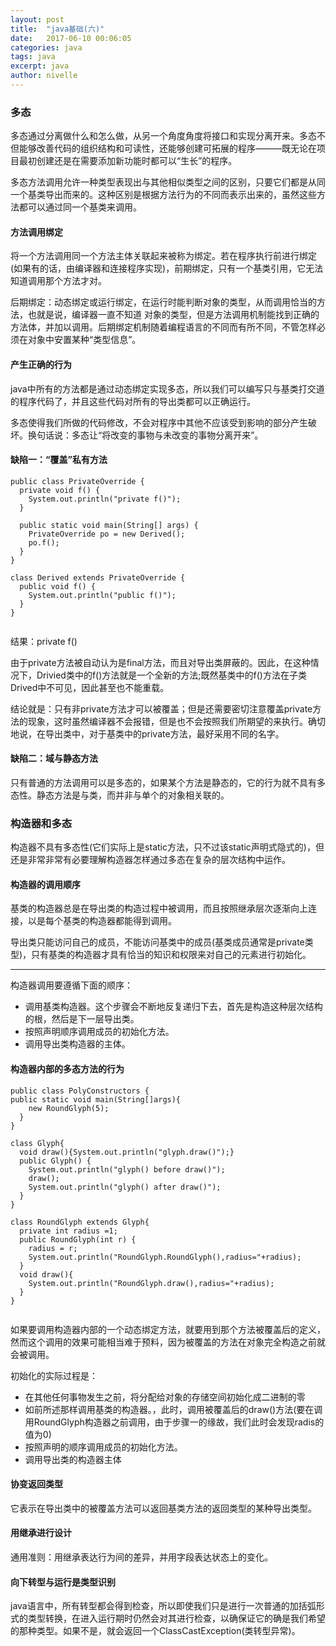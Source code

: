 ```yaml
---
layout: post
title:  "java基础(六)"
date:   2017-06-10 00:06:05
categories: java
tags: java
excerpt: java
author: nivelle
---
```


### 多态

多态通过分离做什么和怎么做，从另一个角度角度将接口和实现分离开来。多态不但能够改善代码的组织结构和可读性，还能够创建可拓展的程序———既无论在项目最初创建还是在需要添加新功能时都可以“生长”的程序。

多态方法调用允许一种类型表现出与其他相似类型之间的区别，只要它们都是从同一个基类导出而来的。这种区别是根据方法行为的不同而表示出来的，虽然这些方法都可以通过同一个基类来调用。

#### 方法调用绑定

将一个方法调用同一个方法主体关联起来被称为绑定。若在程序执行前进行绑定(如果有的话，由编译器和连接程序实现)，前期绑定，只有一个基类引用，它无法知道调用那个方法才对。

后期绑定：动态绑定或运行绑定，在运行时能判断对象的类型，从而调用恰当的方法，也就是说，编译器一直不知道 对象的类型，但是方法调用机制能找到正确的方法体，并加以调用。后期绑定机制随着编程语言的不同而有所不同，不管怎样必须在对象中安置某种“类型信息”。

#### 产生正确的行为

java中所有的方法都是通过动态绑定实现多态，所以我们可以编写只与基类打交道的程序代码了，并且这些代码对所有的导出类都可以正确运行。

多态使得我们所做的代码修改，不会对程序中其他不应该受到影响的部分产生破坏。换句话说：多态让“将改变的事物与未改变的事物分离开来”。

#### 缺陷一：“覆盖”私有方法

```
public class PrivateOverride {
  private void f() {
    System.out.println("private f()");
  }

  public static void main(String[] args) {
    PrivateOverride po = new Derived();
    po.f();
  }
}

class Derived extends PrivateOverride {
  public void f() {
    System.out.println("public f()");
  }
}


```

结果：private f()

由于private方法被自动认为是final方法，而且对导出类屏蔽的。因此，在这种情况下，Drivied类中的f()方法就是一个全新的方法;既然基类中的f()方法在子类Drived中不可见，因此甚至也不能重载。

结论就是：只有非private方法才可以被覆盖；但是还需要密切注意覆盖private方法的现象，这时虽然编译器不会报错，但是也不会按照我们所期望的来执行。确切地说，在导出类中，对于基类中的private方法，最好采用不同的名字。

#### 缺陷二：域与静态方法

只有普通的方法调用可以是多态的，如果某个方法是静态的，它的行为就不具有多态性。静态方法是与类，而并非与单个的对象相关联的。

### 构造器和多态

构造器不具有多态性(它们实际上是static方法，只不过该static声明式隐式的)，但还是非常非常有必要理解构造器怎样通过多态在复杂的层次结构中运作。

#### 构造器的调用顺序

基类的构造器总是在导出类的构造过程中被调用，而且按照继承层次逐渐向上连接，以是每个基类的构造器都能得到调用。

导出类只能访问自己的成员，不能访问基类中的成员(基类成员通常是private类型)，只有基类的构造器才具有恰当的知识和权限来对自己的元素进行初始化。

---

构造器调用要遵循下面的顺序：

- 调用基类构造器。这个步骤会不断地反复递归下去，首先是构造这种层次结构的根，然后是下一层导出类。
- 按照声明顺序调用成员的初始化方法。
- 调用导出类构造器的主体。

#### 构造器内部的多态方法的行为

```
public class PolyConstructors {
public static void main(String[]args){
    new RoundGlyph(5);
  }
}

class Glyph{
  void draw(){System.out.println("glyph.draw()");}
  public Glyph() {
    System.out.println("glyph() before draw()");
    draw();
    System.out.println("glyph() after draw()");
  }
}

class RoundGlyph extends Glyph{
  private int radius =1;
  public RoundGlyph(int r) {
    radius = r;
    System.out.println("RoundGlyph.RoundGlyph(),radius="+radius);
  }
  void draw(){
    System.out.println("RoundGlyph.draw(),radius="+radius);  
  }
}


```
如果要调用构造器内部的一个动态绑定方法，就要用到那个方法被覆盖后的定义，然而这个调用的效果可能相当难于预料，因为被覆盖的方法在对象完全构造之前就会被调用。

初始化的实际过程是：

- 在其他任何事物发生之前，将分配给对象的存储空间初始化成二进制的零
- 如前所述那样调用基类的构造器。，此时，调用被覆盖后的draw()方法(要在调用RoundGlyph构造器之前调用，由于步骤一的缘故，我们此时会发现radis的值为0)
- 按照声明的顺序调用成员的初始化方法。
- 调用导出类的构造器主体

####  协变返回类型

它表示在导出类中的被覆盖方法可以返回基类方法的返回类型的某种导出类型。

#### 用继承进行设计

通用准则：用继承表达行为间的差异，并用字段表达状态上的变化。

#### 向下转型与运行是类型识别

java语言中，所有转型都会得到检查，所以即使我们只是进行一次普通的加括弧形式的类型转换，在进入运行期时仍然会对其进行检查，以确保证它的确是我们希望的那种类型。如果不是，就会返回一个ClassCastException(类转型异常)。
